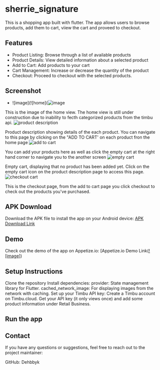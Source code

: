 # sherrie_signature

This is a shopping app built with flutter. The app allows users to browse products, add them to cart, viiew the cart and proveed to checkout.

## Features
- Product Listing: Browse through a list of available products
- Product Details: View detailed information about a selected product
- Add to Cart: Add products to your cart
- Cart Management: Increase or decrease the quantity of the product
- Checkout: Proceed to checkout with the selected products.

## Screenshot
- ![image](![home](![image](https://github.com/user-attachments/assets/a0d33623-ca9f-4548-ac7b-d62c295f7401)

  
This is the image of the home view. The home view is still under construction due to inability to fecth categorized products from the timbu api.
![product description](https://github.com/user-attachments/assets/6824b60f-9662-4e01-b32e-a1ae42c5c268)


Product description showing details of the each product. You can navigate to this page by clicking on the "ADD TO CART' on each product fron the home page
![add to cart](https://github.com/user-attachments/assets/e32c5356-d76f-41df-9eb0-c151340f92d9)


You can add your products here as well as click the empty cart at the right hand corner to navigate you to the another screen
![empty cart](https://github.com/user-attachments/assets/8b6f0e19-df97-4584-abae-b00a5c63814e)



Empty cart, displaying that no product has been added yet. Click on the empty cart icon on the product description page to access this page.
![checkout cart](https://github.com/user-attachments/assets/3c248ccb-99ed-42f7-a7ba-aff22273fe38)


This is the checkout page, from the add to cart page you click checkout to check out the products you've purchased.


## APK Download
Download the APK file to install the app on your Android device: [APK Download Link](https://drive.google.com/drive/folders/1gWxj1JYqUubWFfpclgkF3MP2H41LhKmd?usp=sharing)

## Demo
Check out the demo of the app on Appetize.io: [Appetize.io Demo Link([![image]](https://appetize.io/app/b_qrh7gq4o6355jw4lmpl6urqzta))

## Setup Instructions
  Clone the repository
  Install dependencies:
provider: State management library for Flutter.
cached_network_image: For displaying images from the network with caching.
  Set up your Timbu API key:
Create a Timbu account on Timbu.cloud.
Get your API key (it only views once) and add some product information under Retail Business.
## Run the app


## Contact
If you have any questions or suggestions, feel free to reach out to the project maintainer:

GitHub: Dehbbyk
